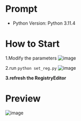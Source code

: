 # Prompt
- Python Version: Python 3.11.4

# How to Start
1.Modify the parameters
![image](https://github.com/Nanfengzhiwo1/RegistryEditor_Set/assets/107869748/25699bb5-c309-4806-ace0-cbd5031b8592)  

2.run `python set_reg.py`
![image](https://github.com/Nanfengzhiwo1/RegistryEditor_Set/assets/107869748/e7bba771-0336-403f-93ac-4b422ed1d724)

**3.refresh the RegistryEditor**

# Preview
![image](https://github.com/Nanfengzhiwo1/RegistryEditor_Set/assets/107869748/a3158285-cd63-447f-bb19-115eab4aaa74)






